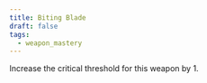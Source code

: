 ```yaml
---
title: Biting Blade
draft: false
tags:
  - weapon_mastery
---
```

Increase the critical threshold for this weapon by 1.